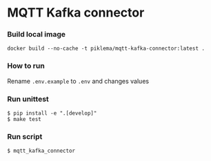 # MQTT Kafka connector

### Build local image
```shell
docker build --no-cache -t piklema/mqtt-kafka-connector:latest .
```

### How to run
Rename `.env.example` to `.env` and changes values

### Run unittest
```shell
$ pip install -e ".[develop]"
$ make test
```

### Run script
```shell
$ mqtt_kafka_connector
```
